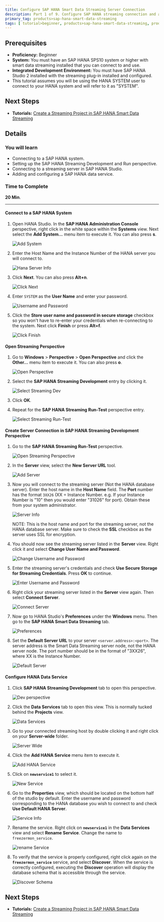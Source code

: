 ```yaml
---
title: Configure SAP HANA Smart Data Streaming Server Connection
description: Part 1 of 9. Configure SAP HANA streaming connection and add SAP HANA data service in SAP HANA Studio.
primary_tag: products>sap-hana-smart-data-streaming
tags: [ tutorial>beginner, products>sap-hana-smart-data-streaming, products>sap-hana-studio ]
---
```

## Prerequisites  
 - **Proficiency:** Beginner
 - **System:** You must have an SAP HANA SPS10 system or higher with smart data streaming installed that you can connect to and use.
 - **Integrated Development Environment:** You must have SAP HANA Studio 2 installed with the streaming plug-in installed and configured.
 - This tutorial assumes you will be using the HANA SYSTEM user to connect to your HANA system and will refer to it as "SYSTEM".

## Next Steps
 - **Tutorials:** [Create a Streaming Project in SAP HANA Smart Data Streaming](http://www.sap.com/developer/tutorials/sds-part2-create-streaming-project.html)

## Details
### You will learn
 - Connecting to a SAP HANA system.
 - Setting up the SAP HANA Streaming Development and Run perspective.
 - Connecting to a streaming server in SAP HANA Studio.
 - Adding and configuring a SAP HANA data service.

### Time to Complete
**20 Min**.

---

#### Connect to a SAP HANA System

1. Open HANA Studio. In the **SAP HANA Administration Console** perspective, right click in the white space within the **Systems** view. Next select the **Add System...** menu item to execute it. You can also press **s**.

    ![Add System](connect-to-hana-system-1-add-system.png)

2. Enter the Host Name and the Instance Number of the HANA server you will connect to.

    ![Hana Server Info](connect-to-hana-system-2-hana-server-info.png)

3. Click **Next**. You can also press **Alt+n**.

    ![Click Next](connect-to-hana-system-3-click-next.png)

4. Enter `SYSTEM` as the **User Name** and enter your password.

    ![Username and Password](connect-to-hana-system-4-user-and-pass.png)

5. Click the **Store user name and password in secure storage** checkbox so you won't have to re-enter
your credentials when re-connecting to the system. Next click **Finish** or press **Alt+f**.

    ![Click Finish](connect-to-hana-system-5-click-finish.png)


#### Open Streaming Perspective

1. Go to **Windows** > **Perspective** > **Open Perspective** and click the **Other...** menu item to execute it. You can also press **o**.

    ![Open Perspective](open-perspective-1-add-streaming-perspective.png)

2. Select the **SAP HANA Streaming Development** entry by clicking it.

    ![Select Streaming Dev](open-perspective-2-hana-dev.png)

3. Click **OK**.

4. Repeat for the **SAP HANA Streaming Run-Test** perspective entry.

    ![Select Streaming Run-Test](open-perspective-4-hana-run-test.png)


#### Create Server Connection in SAP HANA Streaming Development Perspective

1. Go to the **SAP HANA Streaming Run-Test** perspective.

    ![Open Streaming Perspective](add-streaming-server-1-open-streaming-perspective.png)

2. In the **Server** view, select the **New Server URL** tool.

    ![Add Server](add-streaming-server-2-add-server-button.png)

3. Now you will connect to the streaming server (Not the HANA database server). Enter the host name in the **Host Name** field. The **Port** number has the format `3XX26` (XX = Instance Number. e.g. If your Instance Number is "10" then you would enter "31026" for port). Obtain these from your system administrator.

    ![Server Info](add-streaming-server-3-server-info.png)

    NOTE: This is the host name and port for the streaming server, not the HANA database server.
    Make sure to check the **SSL** checkbox as the server uses SSL for encryption.

4. You should now see the streaming server listed in the **Server** view. Right click it and select **Change User Name and Password**.

    ![Change Username and Password](add-streaming-server-4-change-username-and-password.png)

5. Enter the streaming server's credentials and check **Use Secure Storage for Streaming Credentials**. Press **OK** to continue.

    ![Enter Username and Password](add-streaming-server-5-enter-username-and-password.png)

6. Right click your streaming server listed in the **Server** view again. Then select **Connect Server**.

    ![Connect Server](add-streaming-server-6-connect-to-server.png)

7. Now go to HANA Studio's **Preferences** under the **Windows** menu. Then go to the **SAP HANA Smart Data Streaming** tab.

    ![Preferences](add-streaming-server-7-preferences.png)

8. Set the **Default Server URL** to your server `<server.address>:<port>`. The server address is the Smart Data Streaming server node, not the HANA server node. The port number should be in the format of "3XX26", where XX is the Instance Number.

    ![Default Server](add-streaming-server-8-default-server.png)


#### Configure HANA Data Service

1. Click **SAP HANA Streaming Development** tab to open this perspective.

    ![Dev perspective](configure-data-service-1-dev-perspective.png)

2. Click the **Data Services** tab to open this view. This is normally tucked behind the **Projects** view.

    ![Data Services](configure-data-service-2-data-services.png)

3. Go to your connected streaming host by double clicking it and right click on your **Server-wide** folder.

    ![Server Wide](configure-data-service-3-server-wide.png)

4. Click the **Add HANA Service** menu item to execute it.

    ![Add HANA Service](configure-data-service-4-add-hana-service.png)

5. Click on **`newservice1`** to select it.

    ![New Service](configure-data-service-5-new-service.png)

6. Go to the **Properties** view, which should be located on the bottom half of the studio by default. Enter the username and password corresponding to the HANA database you wish to connect to and check **Use Default HANA Server**.

    ![Service Info](configure-data-service-6-service-info.png)

7. Rename the service. Right click on **`newservice1`** in the **Data Services** view and select **Rename Service**. Change the name to `freezermon_service`.

    ![rename Service](configure-data-service-7-rename-service.png)

8. To verify that the service is properly configured, right click again on the **`freezermon_service`** service, and select **Discover**. When the service is correctly configured, executing the **Discover** operation will display the database schema that is accessible through the service.

    ![Discover Schema](configure-data-service-8-discover-schema.png)

## Next Steps
- **Tutorials:** [Create a Streaming Project in SAP HANA Smart Data Streaming](http://www.sap.com/developer/tutorials/sds-part2-create-streaming-project.html)
